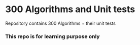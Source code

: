 # 300 Algorithms and Unit tests
Repository contains 300 Algorithms + their unit tests

### This repo is for learning purpose only
